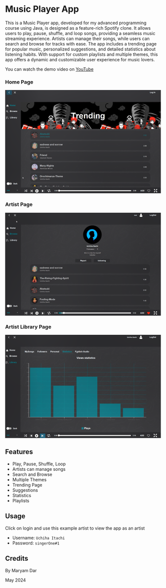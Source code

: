 # Music Player App

This is a Music Player app, developed for my advanced programming course using Java, is designed as a feature-rich Spotify clone. It allows users to play, pause, shuffle, and loop songs, providing a seamless music streaming experience. Artists can manage their songs, while users can search and browse for tracks with ease. The app includes a trending page for popular music, personalized suggestions, and detailed statistics about listening habits. With support for custom playlists and multiple themes, this app offers a dynamic and customizable user experience for music lovers.

You can watch the demo video on [YouTube]()

### Home Page
![home page](home.png)

### Artist Page
![artist page](artist.png)

### Artist Library Page
![charts](chart.png)


## Features 
- Play, Pause, Shuffle, Loop
- Artists can manage songs
- Search and Browse 
- Multiple Themes
- Trending Page
- Suggestions
- Statistics
- Playlists


## Usage
Click on login and use this example artist to view the app as an artist
- Username: `Uchiha Itachi`
- Password: `singerOne#1`


## Credits
By Maryam Dar

May 2024

